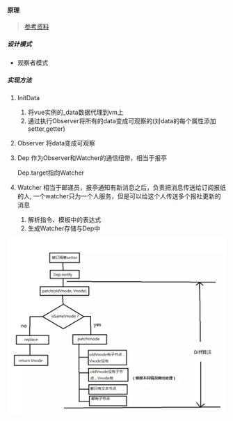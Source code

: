 #### 原理

> [参考资料](<https://juejin.im/post/5a734b6cf265da4e70719386>)


##### 设计模式

- 观察者模式


##### 实现方法

1. InitData
    1. 将vue实例的_data数据代理到vm上
    2. 通过执行Observer将所有的data变成可观察的(对data的每个属性添加setter,getter)

2. Observer 
    将data变成可观察

3. Dep 
    作为Observer和Watcher的通信纽带，相当于报亭

    Dep.target指向Watcher

4. Watcher 相当于邮递员，报亭通知有新消息之后，负责把消息传送给订阅报纸的人, 
    一个watcher只为一个人服务，但是可以给这个人传送多个报社更新的消息
    1. 解析指令、模板中的表达式
    2. 生成Watcher存储与Dep中



![diff](./assets/diff.png)

